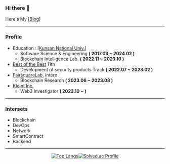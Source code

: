 ### Hi there 👋

Here's My [[Blog]](https://velog.io/@alg0r1thm)
<br>

---

### Profile

* Education : [[Kunsan National Univ.]](https://www.kunsan.ac.kr/)
    * Software Science & Engineering **( 2017.03 ~ 2024.02 )**
    * Blockchain Intelligence Lab. **( 2022.11 ~ 2023.10 )**
* [Best of the Best](https://www.kitribob.kr/) 11th 
   * Development of security products Track **( 2022.07 ~ 2023.02 )**
* [FairsquareLab.](https://www.fairsquarelab.com/) Intern
   * Blockchain Research **( 2023.06 ~ 2023.08 )**
* [Kloint Inc.](https://www.kloint.co.kr/)
   * Web3 Investigator **( 2023.10 ~ )**

---

### Intersets

* Blockchain
* DevOps
* Network
* SmartContract
* Backend

---

<div align="center">

 [![Top Langs](https://github-readme-stats.vercel.app/api/top-langs/?username=alg0r1thmm&layout=compact&theme=graywhite)](https://github.com/anuraghazra/github-readme-stats)[![Solved.ac Profile](http://mazassumnida.wtf/api/v2/generate_badge?boj=alg0r1thm)](https://solved.ac/alg0r1thm/)
 
</div>  
